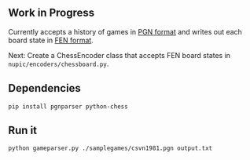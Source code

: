 ## Work in Progress

Currently accepts a history of games in [PGN format](http://en.wikipedia.org/wiki/Portable_Game_Notation) and writes out each board state in [FEN format](http://en.wikipedia.org/wiki/Forsyth%E2%80%93Edwards_Notation).

Next: Create a ChessEncoder class that accepts FEN board states in `nupic/encoders/chessboard.py`.

## Dependencies

    pip install pgnparser python-chess

## Run it

    python gameparser.py ./samplegames/csvn1981.pgn output.txt
